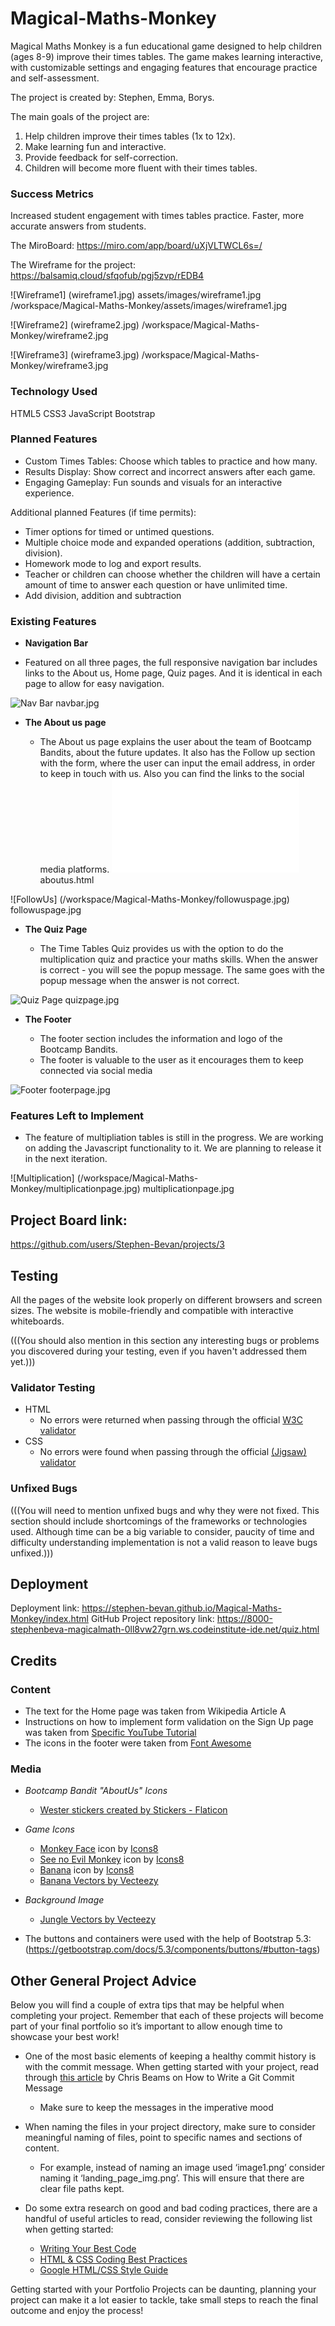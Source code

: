 # Magical-Maths-Monkey


Magical Maths Monkey is a fun educational game designed to help children (ages 8-9) improve their times tables. The game makes learning interactive, with customizable settings and engaging features that encourage practice and self-assessment.

The project is created by: Stephen, Emma, Borys.

The main goals of the project are: 
1. Help children improve their times tables (1x to 12x).
2. Make learning fun and interactive.
3. Provide feedback for self-correction.
4. Children will become more fluent with their times tables.


### Success Metrics
Increased student engagement with times tables practice.
Faster, more accurate answers from students.

The MiroBoard: 
https://miro.com/app/board/uXjVLTWCL6s=/ 

The Wireframe for the project: 
https://balsamiq.cloud/sfqofub/pgj5zvp/rEDB4

![Wireframe1] (wireframe1.jpg)
assets/images/wireframe1.jpg 
/workspace/Magical-Maths-Monkey/assets/images/wireframe1.jpg 

![Wireframe2] (wireframe2.jpg)
/workspace/Magical-Maths-Monkey/wireframe2.jpg

![Wireframe3] (wireframe3.jpg)
/workspace/Magical-Maths-Monkey/wireframe3.jpg


### Technology Used
HTML5
CSS3
JavaScript
Bootstrap 


### Planned Features

- Custom Times Tables: Choose which tables to practice and how many.
- Results Display: Show correct and incorrect answers after each game.
- Engaging Gameplay: Fun sounds and visuals for an interactive experience.

Additional planned Features (if time permits):
- Timer options for timed or untimed questions.
- Multiple choice mode and expanded operations (addition, subtraction, division).
- Homework mode to log and export results.
- Teacher or children can choose whether the children will have a certain amount of time to answer each question or have unlimited time.
- Add division, addition and subtraction

### Existing Features

- __Navigation Bar__

 - Featured on all three pages, the full responsive navigation bar includes links to the About us, Home page, Quiz pages. And  it is identical in each page to allow for easy navigation.

![Nav Bar](/workspace/Magical-Maths-Monkey/navbar.jpg)
navbar.jpg 

- __The About us page__

  - The About us page explains the user about the team of Bootcamp Bandits, about the future updates. It also has the Follow up section with the form, where the user can input the email address, in order to keep in touch with us. Also you can find the links to the social media platforms. 
  ![About us Page](/workspace/Magical-Maths-Monkey/aboutus.html)
aboutus.html 

![FollowUs] (/workspace/Magical-Maths-Monkey/followuspage.jpg) 
followuspage.jpg 


- __The Quiz Page__

  - The Time Tables Quiz provides us with the option to do the multiplication quiz and practice your maths skills. When the answer is correct - you will see the popup message. The same goes with the popup message when the answer is not correct.

![Quiz Page](/workspace/Magical-Maths-Monkey/quizpage.jpg)
quizpage.jpg


- __The Footer__ 

  - The footer section includes the information and logo of the Bootcamp Bandits.
  - The footer is valuable to the user as it encourages them to keep connected via social media

![Footer](/workspace/Magical-Maths-Monkey/footerpage.jpg)
footerpage.jpg


### Features Left to Implement

- The feature of multipliation tables is still in the progress. We are working on adding the Javascript functionality to it. We are planning to release it in the next iteration.

![Multiplication] (/workspace/Magical-Maths-Monkey/multiplicationpage.jpg)
multiplicationpage.jpg

## Project Board link: 
https://github.com/users/Stephen-Bevan/projects/3  
 
## Testing 

All the pages of the website look properly on different browsers and screen sizes. 
The website is mobile-friendly and compatible with interactive whiteboards.


(((You should also mention in this section any interesting bugs or problems you discovered during your testing, even if you haven't addressed them yet.))) 


### Validator Testing 

- HTML
  - No errors were returned when passing through the official [W3C validator](https://validator.w3.org/nu/?doc=https%3A%2F%2Fcode-institute-org.github.io%2Flove-running-2.0%2Findex.html)
- CSS
  - No errors were found when passing through the official [(Jigsaw) validator](https://jigsaw.w3.org/css-validator/validator?uri=https%3A%2F%2Fvalidator.w3.org%2Fnu%2F%3Fdoc%3Dhttps%253A%252F%252Fcode-institute-org.github.io%252Flove-running-2.0%252Findex.html&profile=css3svg&usermedium=all&warning=1&vextwarning=&lang=en#css)

### Unfixed Bugs

(((You will need to mention unfixed bugs and why they were not fixed. This section should include shortcomings of the frameworks or technologies used. Although time can be a big variable to consider, paucity of time and difficulty understanding implementation is not a valid reason to leave bugs unfixed.)))

## Deployment

Deployment link: https://stephen-bevan.github.io/Magical-Maths-Monkey/index.html 
GitHub Project repository link: https://8000-stephenbeva-magicalmath-0ll8vw27grn.ws.codeinstitute-ide.net/quiz.html 


## Credits 

### Content 

- The text for the Home page was taken from Wikipedia Article A
- Instructions on how to implement form validation on the Sign Up page was taken from [Specific YouTube Tutorial](https://www.youtube.com/)
- The icons in the footer were taken from [Font Awesome](https://fontawesome.com/)

### Media

- *Bootcamp Bandit "AboutUs" Icons*
  * <a href=">https://www.flaticon.com/free-stickers/wester" title="wester stickers">Wester stickers created by Stickers - Flaticon</a>
- *Game Icons*
  * <a target="_blank" href="https://icons8.com/icon/w8U4rsGOoXWB/monkey-face">Monkey Face</a> icon by <a target="_blank" href="https://icons8.com">Icons8</a>
  * <a target="_blank" href="https://icons8.com/icon/32xJTtC6pbOL/see-no-evil-monkey">See no Evil Monkey</a> icon by <a target="_blank" href="https://icons8.com">Icons8</a>
  * <a target="_blank" href="https://icons8.com/icon/p7YHa8almDEQ/banana">Banana</a> icon by <a target="_blank" href="https://icons8.com">Icons8</a>
  * <a href="https://www.vecteezy.com/free-vector/banana">Banana Vectors by Vecteezy</a>
- *Background Image*
  * <a href="https://www.vecteezy.com/free-vector/jungle">Jungle Vectors by Vecteezy</a>

 - The buttons and containers were used with the help of Bootstrap 5.3:
(https://getbootstrap.com/docs/5.3/components/buttons/#button-tags) 


## Other General Project Advice

Below you will find a couple of extra tips that may be helpful when completing your project. Remember that each of these projects will become part of your final portfolio so it’s important to allow enough time to showcase your best work! 

- One of the most basic elements of keeping a healthy commit history is with the commit message. When getting started with your project, read through [this article](https://chris.beams.io/posts/git-commit/) by Chris Beams on How to Write  a Git Commit Message 
  - Make sure to keep the messages in the imperative mood 

- When naming the files in your project directory, make sure to consider meaningful naming of files, point to specific names and sections of content.
  - For example, instead of naming an image used ‘image1.png’ consider naming it ‘landing_page_img.png’. This will ensure that there are clear file paths kept. 

- Do some extra research on good and bad coding practices, there are a handful of useful articles to read, consider reviewing the following list when getting started:
  - [Writing Your Best Code](https://learn.shayhowe.com/html-css/writing-your-best-code/)
  - [HTML & CSS Coding Best Practices](https://medium.com/@inceptiondj.info/html-css-coding-best-practice-fadb9870a00f)
  - [Google HTML/CSS Style Guide](https://google.github.io/styleguide/htmlcssguide.html#General)

Getting started with your Portfolio Projects can be daunting, planning your project can make it a lot easier to tackle, take small steps to reach the final outcome and enjoy the process! 
